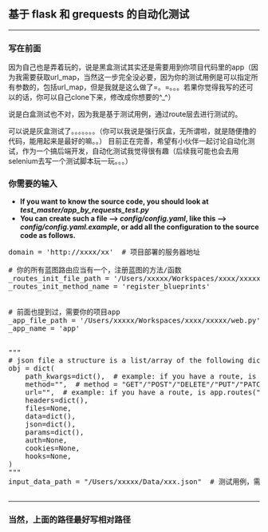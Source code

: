 ## 基于 flask 和 grequests 的自动化测试

---

### 写在前面
因为自己也是弄着玩的，说是黑盒测试其实还是需要用到你项目代码里的app（因为我需要获取url_map，当然这一步完全没必要，因为你的测试用例是可以指定所有参数的，包括url_map，但是我就是这么做了=。=。。。若果你觉得我写的还可以的话，你可以自己clone下来，修改成你想要的^_^）

说是白盒测试也不对，因为我是基于测试用例，通过route层去进行测试的。

可以说是灰盒测试了。。。。。。。（你可以我说是强行灰盒，无所谓啦，就是随便撸的代码，能用起来是最好的嘛。。）
目前正在完善，希望有小伙伴一起讨论自动化测试，作为一个搞后端开发，自动化测试我觉得很有趣（后续我可能也会去用selenium去写一个测试脚本玩一玩。。。）

### 你需要的输入

- <strong>If you want to know the source code, you should look at *test_master/app_by_requests_test.py*</strong>
- <strong>You can create such a file --> *config/config.yaml*,  like this --> *config/config.yaml.example*, or add all the configuration to the source code as follows.</strong>

<pre>
domain = 'http://xxxx/xx'  # 项目部署的服务器地址

# 你的所有蓝图路由应当有一个，注册蓝图的方法/函数
_routes_init_file_path = '/Users/xxxxx/Workspaces/xxxx/xxxxx/web.py'
_routes_init_method_name = 'register_blueprints'


# 前面也提到过，需要你的项目app
_app_file_path = '/Users/xxxxx/Workspaces/xxxx/xxxxx/web.py'
_app_name = 'app'


"""
# json file a structure is a list/array of the following dictionaries
obj = dict(
    path_kwargs=dict(),  # example: if you have a route, is app.routes("/aa/bb/<\id>"), the path_kwargs= {"id": 1}
    method="",  # method = "GET"/"POST"/"DELETE"/"PUT"/"PATCH", and case-sensitive free. "OPTIONS" and "HEAD" no support, you can overwrite self._init_rs() to support.
    url="",  # example: if you have a route, is app.routes("/aa/bb/<\id>"), the url= "/aa/bb/<\id>"
    headers=dict(),
    files=None,
    data=dict(),
    json=dict(),
    params=dict(),
    auth=None,
    cookies=None,
    hooks=None,
)
"""
input_data_path = "/Users/xxxxx/Data/xxx.json"  # 测试用例，需要一个json文件，数据结构在上面注释已说明

</pre>

------
### 当然，上面的路径最好写相对路径
